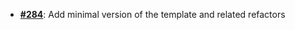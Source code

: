   -  [**#284**](https://github.com/anoma/nspec/pull/284): Add minimal version of the template and related refactors
